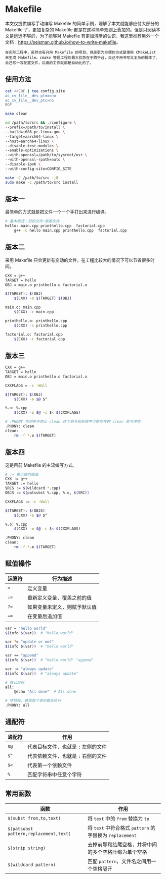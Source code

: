 # Makefile

本文仅提供编写手动编写 Makefile 的简单示例，理解了本文就能够应付大部分的 Makefile 了，更加复杂的 Makefile 都是在这种简单规则上叠加的。但是只阅读本文是远远不够的，为了能够对 Makefile 有更加清晰的认识，我这里推荐另外一个文档：<https://seisman.github.io/how-to-write-makefile>。

```{note}
在实际工程中，虽然也有只用 Makefile 的项目，但是更为方便的方式是使用 CMakeList 来生成 Makefile。cmake 管理工程的最大优势在于跨平台，自己不用书写太复杂的脚本了，自己写一写配置文件，后面的工作就都是自动化的了。
```

## 使用方法

```bash
cat <<EOF | tee config.site
ac_cv_file__dev_ptmx=no
ac_cv_file__dev_ptc=no
EOF
```

```bash
make clean

cd /path/to/src && ./configure \
--prefix=/path/to/install \
--build=i686-pc-linux-gnu \
--target=aarch64-linux \
--host=aarch64-linux \
--disable-test-modules \
--enable-optimizations \
--with-openssl=/path/to/sysroot/usr \
--with-openssl-rpath=auto \
--disable-ipv6 \
--with-config-site=CONFIG_SITE

make -C /path/to/src -j8
sudo make -C /path/to/src install
```

## 版本一

最简单的方式就是把文件一个一个手打出来进行编译。

```bash
# 基本格式：目标文件:依赖文件
hello: main.cpp printhello.cpp  factorial.cpp
    g++ -o hello main.cpp printhello.cpp  factorial.cpp
```

## 版本二

采用 Makefile 只会更新有变动的文件，在工程比较大的情况下可以节省很多时间。

```bash
CXX = g++
TARGET = hello
OBJ = main.o printhello.o factorial.o

$(TARGET): $(OBJ)
    $(CXX) -o $(TARGET) $(OBJ)

main.o: main.cpp
    $(CXX) -c main.cpp

printhello.o: printhello.cpp
    $(CXX) -c printhello.cpp

factorial.o: factorial.cpp
    $(CXX) -c factorial.cpp
```

## 版本三

```bash
CXX = g++
TARGET = hello
OBJ = main.o printhello.o factorial.o

CXXFLAGS = -c -Wall

$(TARGET): $(OBJ)
    $(CXX) -o $@ $^

%.o: %.cpp
    $(CXX) -o $@ -c $< $(CXXFLAGS)

# .PHONY 作用在于防止 clean 这个命令和系统中可能存在的 clean 命令冲突
.PHONY: clean
clean:
    rm -f *.o $(TARGET)
```

## 版本四

这是目前 Makefile 的主流编写方式。

```bash
# := 表示临时赋值
CXX := g++
TARGET := hello
SRCS := $(wildcard *.cpp)
OBJS := $(patsubst %.cpp, %.o, $(SRC))

CXXFLAGS := -c -Wall

$(TARGET): $(OBJS)
    $(CXX) -o $@ $^

%.o: %.cpp
    $(CXX) -o $@ -c $< $(CXXFLAGS)

.PHONY: clean
clean:
    rm -f *.o $(TARGET)
```

## 赋值操作

|运算符|行为描述|
|---|---|
|`=`|定义变量 |
|`:=`|重新定义变量，覆盖之前的值 |
|`?=`|如果变量未定义，则赋予默认值 |
|`+=`|在变量后追加值 |
```bash
var = "hello world"
$(info $(var))  # "hello world"

var ?= "update or not"
$(info $(var))  # "hello world"

var += "append"
$(info $(var))  # "hello world" "append"

var := "always update"
$(info $(var))  # "always update"

# 默认目标
all: 
	@echo "All done"  # All done

# 空目标，确保每个语句都会执行
.PHONY: all
```

## 通配符

| 通配符 | 作用                                |
| ------ | ----------------------------------- |
| `$@`   | 代表目标文件，也就是 `:` 左侧的文件 |
| `$^`   | 代表依赖文件，也就是 `:` 右侧的文件 |
| `$<`   | 代表第一个依赖文件                  |
| `%`    | 匹配字符串中任意个字符              |

## 常用函数

| 函数                                   | 作用                                                    |
| -------------------------------------- | ------------------------------------------------------- |
| `$(subst from,to,text)`                | 将 `text` 中的 `from` 替换为 `to`                       |
| `$(patsubst pattern,replacement,text)` | 将 `text` 中符合格式 `pattern` 的字替换为 `replacement` |
| `$(strip string)`                      | 去掉前导和结尾空格，并将中间的多个空格压缩为单个空格    |
| `$(wildcard pattern)`                  | 匹配 `pattern`，文件名之间用一个空格隔开                |
